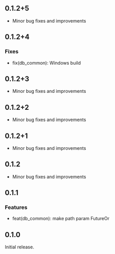 ## 0.1.2+5

- Minor bug fixes and improvements

## 0.1.2+4

### Fixes
- fix(db_common): Windows build

## 0.1.2+3

- Minor bug fixes and improvements

## 0.1.2+2

- Minor bug fixes and improvements

## 0.1.2+1

- Minor bug fixes and improvements

## 0.1.2

- Minor bug fixes and improvements

## 0.1.1

### Features
- feat(db_common): make path param FutureOr

## 0.1.0

Initial release.
